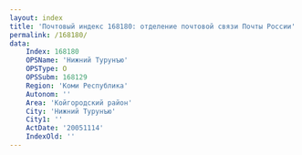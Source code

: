 ```yaml
---
layout: index
title: 'Почтовый индекс 168180: отделение почтовой связи Почты России'
permalink: /168180/
data:
    Index: 168180
    OPSName: 'Нижний Турунъю'
    OPSType: О
    OPSSubm: 168129
    Region: 'Коми Республика'
    Autonom: ''
    Area: 'Койгородский район'
    City: 'Нижний Турунъю'
    City1: ''
    ActDate: '20051114'
    IndexOld: ''
---
```

